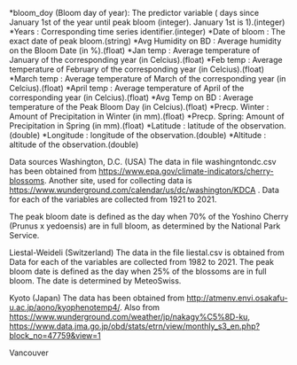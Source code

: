 

*bloom_doy (Bloom day of year): The predictor variable ( days since January 1st of the year until peak bloom (integer). January 1st is 1).(integer)
*Years : Corresponding time series identifier.(integer) 
*Date of bloom : The exact date of peak bloom.(string) 
*Avg Humidity on BD : Average humidity on the Bloom Date (in %).(float) 
*Jan temp : Average temperature of January of the corresponding year (in Celcius).(float) 
*Feb temp : Average temperature of February of the corresponding year (in Celcius).(float) 
*March temp : Average temperature of March of the corresponding year (in Celcius).(float) 
*April temp : Average temperature of April of the corresponding year (in Celcius).(float) 
*Avg Temp on BD : Average temperature of the Peak Bloom Day (in Celcius).(float) 
*Precp. Winter : Amount of Precipitation in Winter (in mm).(float) 
*Precp. Spring: Amount of Precipitation in Spring (in mm).(float) 
*Latitude : latitude of the observation.(double) 
*Longitude : longitude of the observation.(double) 
*Altitude : altitude of the observation.(double)

Data sources
Washington, D.C. (USA)
The data in file washingntondc.csv has been obtained from https://www.epa.gov/climate-indicators/cherry-blossoms.
Another site, used for collecting data is https://www.wunderground.com/calendar/us/dc/washington/KDCA . 
Data for each of the variables are collected from 1921 to 2021.

The peak bloom date is defined as the day when 70% of the Yoshino Cherry (Prunus x yedoensis) are in full bloom, as determined by the National Park Service.

Liestal-Weideli (Switzerland)
The data in the file liestal.csv is obtained from Data for each of the variables are collected from 1982 to 2021. 
The peak bloom date is defined as the day when 25% of the blossoms are in full bloom. 
The date is determined by MeteoSwiss.

Kyoto (Japan)
The data has been obtained from http://atmenv.envi.osakafu-u.ac.jp/aono/kyophenotemp4/. 
Also from https://www.wunderground.com/weather/jp/nakagy%C5%8D-ku, https://www.data.jma.go.jp/obd/stats/etrn/view/monthly_s3_en.php?block_no=47759&view=1

Vancouver 